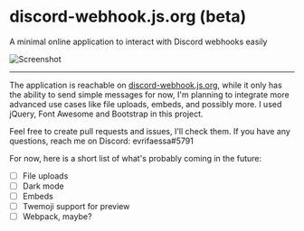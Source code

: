# discord-webhook.js.org (beta)
A minimal online application to interact with Discord webhooks easily

![Screenshot](https://i.imgur.com/DUYDxXI.png)

<hr>

The application is reachable on [discord-webhook.js.org](https://discord-webhook.js.org), while it only has the ability to send simple messages for now, I'm planning to integrate more advanced use cases like file uploads, embeds, and possibly more. I used jQuery, Font Awesome and Bootstrap in this project.

Feel free to create pull requests and issues, I'll check them. If you have any questions, reach me on Discord: evrifaessa#5791

For now, here is a short list of what's probably coming in the future:
- [ ] File uploads
- [ ] Dark mode
- [ ] Embeds
- [ ] Twemoji support for preview
- [ ] Webpack, maybe?
